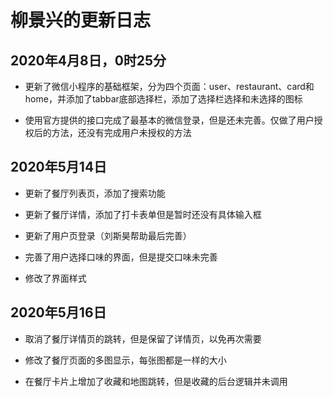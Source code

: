 # 柳景兴的更新日志

## 2020年4月8日，0时25分

+ 更新了微信小程序的基础框架，分为四个页面：user、restaurant、card和home，并添加了tabbar底部选择栏，添加了选择栏选择和未选择的图标

+ 使用官方提供的接口完成了最基本的微信登录，但是还未完善。仅做了用户授权后的方法，还没有完成用户未授权的方法

## 2020年5月14日

+ 更新了餐厅列表页，添加了搜索功能

+ 更新了餐厅详情，添加了打卡表单但是暂时还没有具体输入框

+ 更新了用户页登录（刘斯昊帮助最后完善）

+ 完善了用户选择口味的界面，但是提交口味未完善

+ 修改了界面样式

## 2020年5月16日

+ 取消了餐厅详情页的跳转，但是保留了详情页，以免再次需要

+ 修改了餐厅页面的多图显示，每张图都是一样的大小

+ 在餐厅卡片上增加了收藏和地图跳转，但是收藏的后台逻辑并未调用